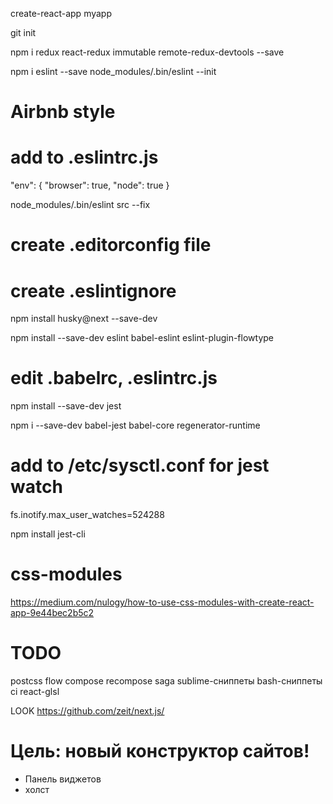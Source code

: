 create-react-app myapp

git init

npm i redux react-redux immutable remote-redux-devtools --save

npm i eslint --save
node_modules/.bin/eslint --init
# Airbnb style

# add to .eslintrc.js
"env": { "browser": true, "node": true }

node_modules/.bin/eslint src --fix

# create .editorconfig file
# create .eslintignore

npm install husky@next --save-dev


npm install --save-dev eslint babel-eslint eslint-plugin-flowtype
# edit .babelrc, .eslintrc.js

npm install --save-dev jest

npm i --save-dev babel-jest babel-core regenerator-runtime

# add to /etc/sysctl.conf for jest watch
fs.inotify.max_user_watches=524288

npm install jest-cli

# css-modules
https://medium.com/nulogy/how-to-use-css-modules-with-create-react-app-9e44bec2b5c2


# TODO
postcss
flow
compose
recompose
saga
sublime-сниппеты
bash-сниппеты
ci
react-glsl

LOOK
  https://github.com/zeit/next.js/

# Цель: новый конструктор сайтов!
- Панель виджетов
- холст

